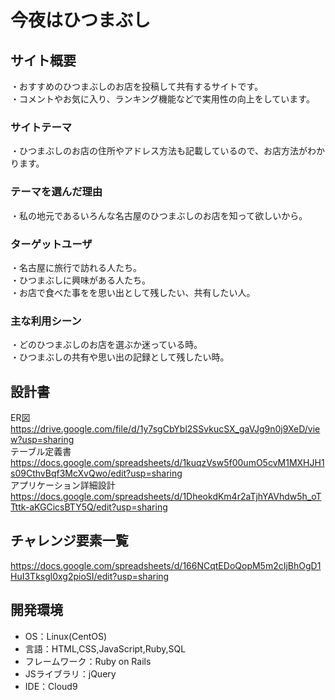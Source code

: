 # 今夜はひつまぶし

## サイト概要
・おすすめのひつまぶしのお店を投稿して共有するサイトです。<br>
・コメントやお気に入り、ランキング機能などで実用性の向上をしています。

### サイトテーマ
・ひつまぶしのお店の住所やアドレス方法も記載しているので、お店方法がわかります。

### テーマを選んだ理由
・私の地元であるいろんな名古屋のひつまぶしのお店を知って欲しいから。

### ターゲットユーザ
・名古屋に旅行で訪れる人たち。<br>
・ひつまぶしに興味がある人たち。<br>
・お店で食べた事をを思い出として残したい、共有したい人。

### 主な利用シーン
・どのひつまぶしのお店を選ぶか迷っている時。<br>
・ひつまぶしの共有や思い出の記録として残したい時。

## 設計書
ER図<br>
https://drive.google.com/file/d/1y7sgCbYbl2SSvkucSX_gaVJg9n0j9XeD/view?usp=sharing<br>
テーブル定義書<br>
https://docs.google.com/spreadsheets/d/1kuqzVsw5f00umO5cvM1MXHJH1s09CthvBqf3McXvQwo/edit?usp=sharing<br>
アプリケーション詳細設計<br>
https://docs.google.com/spreadsheets/d/1DheokdKm4r2aTjhYAVhdw5h_oTTttk-aKGCicsBTY5Q/edit?usp=sharing

## チャレンジ要素一覧
https://docs.google.com/spreadsheets/d/166NCqtEDoQopM5m2cIjBhOgD1HuI3Tksgl0xg2pioSI/edit?usp=sharing

## 開発環境
- OS：Linux(CentOS)
- 言語：HTML,CSS,JavaScript,Ruby,SQL
- フレームワーク：Ruby on Rails
- JSライブラリ：jQuery
- IDE：Cloud9